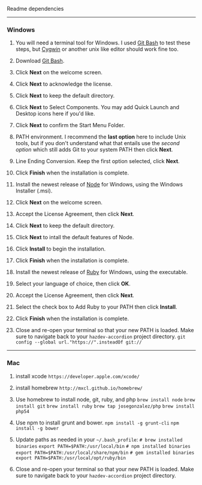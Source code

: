 Readme dependencies

---
### Windows ###

1. You will need a terminal tool for Windows. I used [Git Bash][] to test these
   steps, but [Cygwin][] or another unix like editor should work fine too.
  1. Download [Git Bash][].
  2. Click **Next** on the welcome screen.
  3. Click **Next** to acknowledge the license.
  4. Click **Next** to keep the default directory.
  5. Click **Next** to Select Components.
     You may add Quick Launch and Desktop icons here if you'd like.
  6. Click **Next** to confirm the Start Menu Folder.
  7. PATH environment. I recommend the __last option__ here to include Unix
     tools, but if you don't understand what that entails use the
     _second option_ which still adds Git to your system PATH then click **Next**.
  8. Line Ending Conversion. Keep the first option selected, click **Next**.
  9. Click **Finish** when the installation is complete.

1. Install the newest release of [Node][] for Windows, using the Windows
   Installer (.msi).
  1. Click **Next** on the welcome screen.
  1. Accept the License Agreement, then click **Next**.
  1. Click **Next** to keep the default directory.
  1. Click **Next** to intall the default features of Node.
  1. Click **Install** to begin the installation.
  1. Click **Finish** when the installation is complete.

1. Install the newest release of [Ruby][] for Windows, using the executable.
  1. Select your language of choice, then click **OK**.
  1. Accept the License Agreement, then click **Next**.
  1. Select the check box to Add Ruby to your PATH then click **Install**.
  1. Click **Finish** when the installation is complete.

1. Close and re-open your terminal so that your new PATH is loaded.
   Make sure to navigate back to your `hazdev-accordion` project directory.
   `git config --global url."https://".insteadOf git://`

[Git Bash]: http://git-scm.com/download/win
[Cygwin]: http://cygwin.com/install.html
[Node]: http://nodejs.org/download/
[Ruby]: http://rubyinstaller.org/

---
### Mac ###

1. install xcode
   `https://developer.apple.com/xcode/`

2. install homebrew
   `http://mxcl.github.io/homebrew/`

3. Use homebrew to install node, git, ruby, and php
   `brew install node`
   `brew install git`
   `brew install ruby`
   `brew tap josegonzalez/php`
   `brew install php54`

3. Use npm to install grunt and bower.
   `npm install -g grunt-cli`
   `npm install -g bower`

4. Update paths as needed in your `~/.bash_profile`:
   `# brew installed binaries`
   `export PATH=$PATH:/usr/local/bin`
   `# npm installed binaries`
   `export PATH=$PATH:/usr/local/share/npm/bin`
   `# gem installed binaries`
   `export PATH=$PATH:/usr/local/opt/ruby/bin`

5. Close and re-open your terminal so that your new PATH is loaded.
   Make sure to navigate back to your `hazdev-accordion` project directory.
